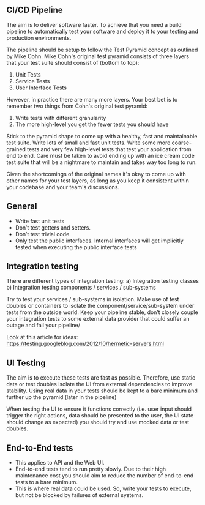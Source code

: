 ## CI/CD Pipeline

The aim is to deliver software faster. To achieve that you need a build pipeline to automatically test your software
and deploy it to your testing and production environments.

The pipeline should be setup to follow the Test Pyramid concept as outlined by Mike Cohn. Mike Cohn's original test
pyramid consists of three layers that your test suite should consist of (bottom to top):

1.	Unit Tests
2.	Service Tests
3.	User Interface Tests

However, in practice there are many more layers. Your best bet is to remember two things from Cohn's original test
pyramid:

1.	Write tests with different granularity
2.	The more high-level you get the fewer tests you should have

Stick to the pyramid shape to come up with a healthy, fast and maintainable test suite. Write lots of small and fast
unit tests. Write some more coarse-grained tests and very few high-level tests that test your application from end to
end. Care must be taken to avoid ending up with an ice cream code test suite that will be a nightmare to maintain and
takes way too long to run.

Given the shortcomings of the original names it's okay to come up with other names for your test layers, as long as you
keep it consistent within your codebase and your team's discussions.

## General

- Write fast unit tests
- Don’t test getters and setters.
- Don’t test trivial code.
- Only test the public interfaces. Internal interfaces will get implicitly tested when executing the public interface tests

## Integration testing

There are different types of integration testing:
a)	Integration testing classes
b)	Integration testing components / services / sub-systems

Try to test your services / sub-systems in isolation. Make use of test doubles or containers to isolate the
component/service/sub-system under tests from the outside world. Keep your pipeline stable, don’t closely couple your
integration tests to some external data provider that could suffer an outage and fail your pipeline/

Look at this article for ideas:
https://testing.googleblog.com/2012/10/hermetic-servers.html

## UI Testing

The aim is to execute these tests are fast as possible.  Therefore, use static data or test doubles isolate the UI from
external dependencies to improve stability.  Using real data in your tests should be kept to a bare minimum and further
up the pyramid (later in the pipeline)

When testing the UI to ensure it functions correctly (i.e. user input should trigger the right actions, data should be
presented to the user, the UI state should change as expected) you should try and use mocked data or test doubles.

## End-to-End tests

- This applies to API and the Web UI.
- End-to-end tests tend to run pretty slowly. Due to their high maintenance cost you should aim to reduce the number of end-to-end tests to a bare minimum.
- This is where real data could be used. So, write your tests to execute, but not be blocked by failures of external systems.